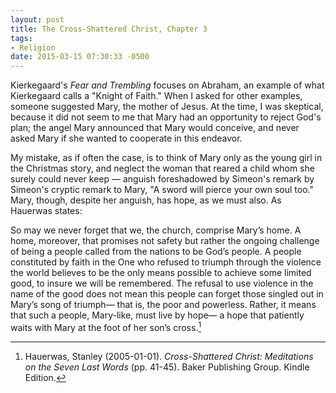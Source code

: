 ```yaml
---
layout: post
title: The Cross-Shattered Christ, Chapter 3
tags:
- Religion
date: 2015-03-15 07:30:33 -0500
---
```


Kierkegaard's *Fear and Trembling* focuses on Abraham, an example of what Kierkegaard calls a "Knight of Faith." When I asked for other examples, someone suggested Mary, the mother of Jesus. At the time, I was skeptical, because it did not seem to me that Mary had an opportunity to reject God's plan; the angel Mary announced that Mary would conceive, and never asked Mary if she wanted to cooperate in this endeavor.

My mistake, as if often the case, is to think of Mary only as the young girl in the Christmas story, and neglect the woman that reared a child whom she surely could never keep — anguish foreshadowed by Simeon's remark by Simeon's cryptic remark to Mary, "A sword will pierce your own soul too." Mary, though, despite her anguish, has hope, as we must also. As Hauerwas states:

So may we never forget that we, the church, comprise Mary’s home. A home, moreover, that promises not safety but rather the ongoing challenge of being a people called from the nations to be God’s people. A people constituted by faith in the One who refused to triumph through the violence the world believes to be the only means possible to achieve some limited good, to insure we will be remembered. The refusal to use violence in the name of the good does not mean this people can forget those singled out in Mary’s song of triumph— that is, the poor and powerless. Rather, it means that such a people, Mary-like, must live by hope— a hope that patiently waits with Mary at the foot of her son’s cross.[^1]


[^1]: Hauerwas, Stanley (2005-01-01). *Cross-Shattered Christ: Meditations on the Seven Last Words* (pp. 41-45). Baker Publishing Group. Kindle Edition. 
